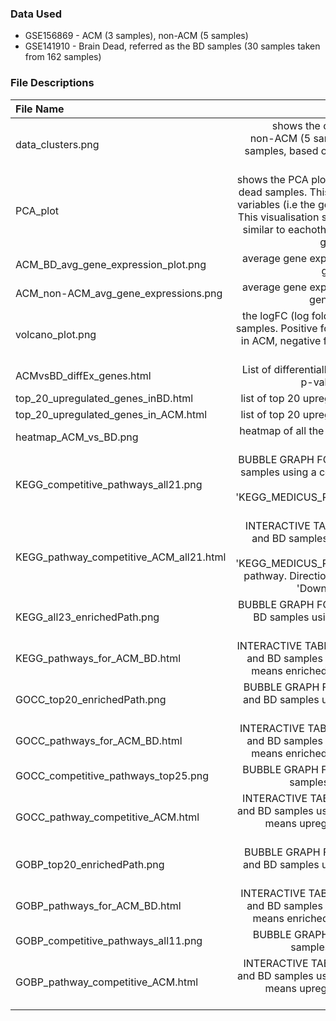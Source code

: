 ### Data Used

- GSE156869 - ACM (3 samples), non-ACM (5 samples)
- GSE141910 - Brain Dead, referred as the BD samples  (30 samples taken from 162 samples)

### File Descriptions

| File Name                               |                         Description                          |
| :-------------------------------------- | :----------------------------------------------------------: |
| data_clusters.png                       | shows the clustering trends of the ACM (3 samples), <br />non-ACM (5 samples) and the 30 brain dead (referred as BD) samples, based on number of reads mapped to each gene in the human genome. |
| PCA_plot                                | shows the PCA plots for ACM, non-ACM (stated as none) and brain dead samples. This shows that for some linear combinations of our variables (i.e the genes) our data can be split into different clusters. This visualisation shows that the ACM and non-ACM data are more similar to eachother, than the brain dead samples, thus these two groups separate in the PCA plot. |
| ACM_BD_avg_gene_expression_plot.png     | average gene expression (in log2 counts per million (cpm)) for all genes for BD and ACM samples |
| ACM_non-ACM_avg_gene_expressions.png    | average gene expression (in log2 counts per million (cpm)) for all genes for BD and non-ACM samples |
| volcano_plot.png                        | the logFC (log fold change) expressions for genes for ACM vs BD samples. Positive fold change means the genes are more expressed in ACM, negative fold change means genes more expressed in BD samples. |
| ACMvsBD_diffEx_genes.html               | List of differentially genes between ACM and BD samples (having p-value = 0.01, and minimun logFC = 2) |
| top_20_upregulated_genes_inBD.html      | list of top 20 upregulated genes in BD samples compared to ACM. |
| top_20_upregulated_genes_in_ACM.html    | list of top 20 upregulated genes in ACM samples compared to BD. |
| heatmap_ACM_vs_BD.png                   | heatmap of all the differentially expressed genes in the ACM vs BD samples |
| KEGG_competitive_pathways_all21.png     | BUBBLE GRAPH FOR - KEGG Pathway enrichment for ACM and BD samples using a competitive approach. ACM only has upregulated genes for the 'KEGG_MEDICUS_REFERENCE_MAGI_PTEN_SIGNALING_PATHWAY' pathway. |
| KEGG_pathway_competitive_ACM_all21.html | INTERACTIVE TABLE FOR - KEGG Pathway enrichment for ACM and BD samples using a competitive approach. ACM only has upregulated genes for the 'KEGG_MEDICUS_REFERENCE_MAGI_PTEN_SIGNALING_PATHWAY' pathway. Direction 'Up' means upregulated in ACM and direction 'Down' means upregulated in BD samples. |
| KEGG_all23_enrichedPath.png             | BUBBLE GRAPH FOR - all 23 KEGG enriched pathway for ACM and BD samples using a self-contained approach. (NES means - normalised enrichment score) |
| KEGG_pathways_for_ACM_BD.html           | INTERACTIVE TABLE FOR - all 23 KEGG enriched pathway for ACM and BD samples using a self-contained approach. Positive NES means enriched in ACM, negative NES means enriched in BD. |
| GOCC_top20_enrichedPath.png             | BUBBLE GRAPH FOR - top 20 GO:CC enriched pathway for ACM and BD samples using a self-contained approach. (NES means - normalised enrichment score) |
| GOCC_pathways_for_ACM_BD.html           | INTERACTIVE TABLE FOR - all GO:CC enriched pathways for ACM and BD samples using a self-contained approach. Positive NES means enriched in ACM, negative NES means enriched in BD. |
| GOCC_competitive_pathways_top25.png     | BUBBLE GRAPH FOR - top 25  enriched pathway for ACM and BD samples using a competitive GSEA approach. |
| GOCC_pathway_competitive_ACM.html       | INTERACTIVE TABLE FOR - all GO:CC enriched pathway for ACM and BD samples using a competitive GSEA approach. Direction 'Up' means upregulated in ACM and direction 'Down' means upregulated in BD samples. |
| GOBP_top20_enrichedPath.png             | BUBBLE GRAPH FOR - top 20 GO:BP enriched pathway for ACM and BD samples using a self-contained approach. (NES means - normalised enrichment score) |
| GOBP_pathways_for_ACM_BD.html           | INTERACTIVE TABLE FOR - all GO:BP enriched pathways for ACM and BD samples using a self-contained approach. Positive NES means enriched in ACM, negative NES means enriched in BD |
| GOBP_competitive_pathways_all11.png     | BUBBLE GRAPH FOR - all enriched pathway for ACM and BD samples using a competitive GSEA approach |
| GOBP_pathway_competitive_ACM.html       | INTERACTIVE TABLE FOR - all GO:BP enriched pathway for ACM and BD samples using a competitive GSEA approach. Direction 'Up' means upregulated in ACM and direction 'Down' means upregulated in BD samples |

